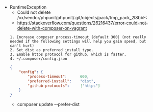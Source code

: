 * RuntimeException
    * Could not delete /xx/vendor/phpunit/phpunit/.git/objects/pack/tmp_pack_2I8bbF:
    * https://stackoverflow.com/questions/26216437/error-could-not-delete-with-composer-on-vagrant
    ```
    1. Increase composer process-timeout (default 300) (not really needed if the following settings will help you gain speed, but can't hurt)
    2. Set dist as preferred install type.
    3. Enable https protocol for github, which is faster.
    4. ~/.composer/config.json
    
    ```
    ```json
    {
        "config": {
            "process-timeout":      600,
            "preferred-install":    "dist",
            "github-protocols":     ["https"]
        }
    }
    ```
    * composer update --prefer-dist